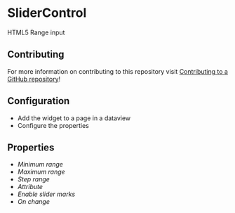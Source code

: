 SliderControl
=============

HTML5 Range input 

## Contributing

For more information on contributing to this repository visit [Contributing to a GitHub repository](https://world.mendix.com/display/howto50/Contributing+to+a+GitHub+repository)!

## Configuration 
- Add the widget to a page in a dataview
- Configure the properties 

## Properties

- *Minimum range*
- *Maximum range*
- *Step range*
- *Attribute*
- *Enable slider marks*
- *On change*